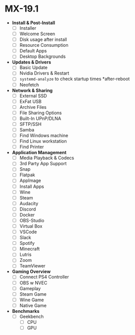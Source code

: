 # MX-19.1

- **Install & Post-Install**
  - [ ]  Installer
  - [ ]  Welcome Screen
  - [ ]  Disk usage after install
  - [ ]  Resource Consumption
  - [ ]  Default Apps
  - [ ]  Desktop Backgrounds
- **Updates & Drivers**
  - [ ]  Basic Update
  - [ ]  Nvidia Drivers & Restart
  - [ ]  `systemd-analyze` to check startup times *after-reboot
  - [ ]  Neofetch
- **Network & Sharing**
  - [ ]  External SSD
  - [ ]  ExFat USB
  - [ ]  Archive Files
  - [ ]  File Sharing Options
    - [ ]  Built-In UPnP/DLNA
    - [ ]  SFTP/SSH
    - [ ]  Samba
  - [ ]  Find Windows machine
  - [ ]  Find Linux workstation
  - [ ]  Find Printer
- **Application Management**
  - [ ]  Media Playback & Codecs
  - [ ]  3rd Party App Support
    - [ ]  Snap
    - [ ]  Flatpak
    - [ ]  AppImage
  - [ ]  Install Apps
    - [ ]  Wine
    - [ ]  Steam
    - [ ]  Audacity
    - [ ]  Discord
    - [ ]  Docker
    - [ ]  OBS-Studio
    - [ ]  Virtual Box
    - [ ]  VSCode
    - [ ]  Slack
    - [ ]  Spotify
    - [ ]  Minecraft
    - [ ]  Lutris
    - [ ]  Zoom
    - [ ]  TeamViewer
- **Gaming Overview**
  - [ ]  Connect PS4 Controller
  - [ ]  OBS w NVEC
  - [ ]  Gameplay
    - [ ]  Steam Game
    - [ ]  Wine Game
    - [ ]  Native Game
- **Benchmarks**
  - [ ]  Geekbench
      - [ ]  CPU
      - [ ]  GPU